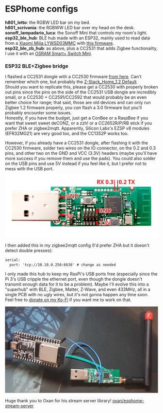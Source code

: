 # ESPhome configs

**h801_letto**: the RGBW LED bar on my bed.  
**h801_scrivania**: the RGBWW LED bar over my head on the desk.  
**sonoff_lampadario_luca**: the Sonoff Mini that controls my room's light.  
**esp32_ble_hub**: BLE hub made with an ESP32, mainly used to read data from a [Xiaomi Mijia LYWSD03MMC](https://esphome.io/components/sensor/xiaomi_ble.html#lywsd03mmc) with [this firmware](https://github.com/atc1441/ATC_MiThermometer).  
**esp32_ble_zb_hub**: as above, plus a CC2531 that adds Zigbee functionality, I use it with an [OSRAM Smart+ Switch Mini](https://zigbee.blakadder.com/OSRAM_AC0251x00NJ.html).  

### ESP32 BLE+Zigbee bridge
I flashed a CC2531 dongle with a CC2530 firmware [from here](https://github.com/Koenkk/Z-Stack-firmware/tree/master/coordinator). Can't remember which one, but probably the [Z-Stack_Home_1.2 Default](https://github.com/Koenkk/Z-Stack-firmware/blob/master/coordinator/Z-Stack_Home_1.2/bin/default/CC2530_DEFAULT_20201127.zip).  
Should you want to replicate this, please get a CC2530 with properly broken out pins since the pins on the side of the CC2531 USB dongle are incredibly small, or a CC2530 + CC2591/CC2592 that would probably be an even better choice for range; that said, those are old devices and can only run Zigbee 1.2 firmware properly, you *can* flash a 3.0 firmware but you'll probably encounter some issues.  
Honestly, if you have the budget, just get a ConBee or a RaspBee if you want that sweet sweet deCONZ, or a zzh! or a CC2652R/P/RB stick if you prefer ZHA or zigbee2mqtt. Apparently, Silicon Labs's EZSP v8 modules (EFR32MG21) are very good too, and the CC1352P works too.  

However, if you already have a CC2531 dongle, after flashing it with the CC2530 firmware, solder two wires on the IO connector, on the 0.2 and 0.3 pins, and other two on the GND and VCC (3.3V) headers (maybe you'll have more success if you remove them and use the pads). You could also solder on the USB pins and use 5V instead if you feel like it, but I prefer not to mess with the USB port.  

![](CC2531_pins.png)  

I then added this in my zigbee2mqtt config (I'd prefer ZHA but it doesn't detect double presses):

```
serial:
  port: 'tcp://10.10.0.250:6638' # change as needed
```

I only made this hub to keep my RasPi's USB ports free (especially since the Pi 3's USB cripple the ethernet port, even though the dongle doesn't transmit enough data for it to be a problem). Maybe I'll evolve this into a "superhub" with BLE, Zigbee, Matter, Z-Wave, and even 433MHz, all in a single PCB with no ugly wires, but it's not gonna happen any time soon. Feel free to [donate on my Ko-Fi](https://ko-fi.com/exentio) if you want me to work on that.  

![](not_a_fire_hazard.jpg)  

Huge thank you to Oxan for his stream server library! [oxan/esphome-stream-server](https://github.com/oxan/esphome-stream-server)